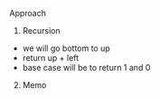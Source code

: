 Approach
​
1. Recursion
- we will go bottom to up
- return up + left
- base case will be to return 1 and 0
​
2. Memo